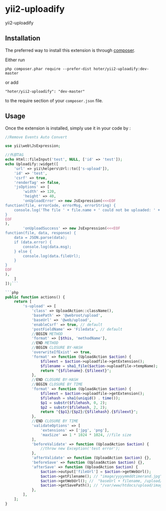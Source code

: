 yii2-uploadify
==============
yii2-uploadify

Installation
------------

The preferred way to install this extension is through [composer](http://getcomposer.org/download/).

Either run

```
php composer.phar require --prefer-dist hoter/yii2-uploadify:dev-master
```

or add

```
"hoter/yii2-uploadify": "dev-master"
```

to the require section of your `composer.json` file.


Usage
-----

Once the extension is installed, simply use it in your code by  :

```php
//Remove Events Auto Convert

use yii\web\JsExpression;

//外部TAG
echo Html::fileInput('test', NULL, ['id' => 'test']);
echo Uploadify::widget([
    'url' => yii\helpers\Url::to(['s-upload']),
    'id' => 'test',
    'csrf' => true,
    'renderTag' => false,
    'jsOptions' => [
        'width' => 120,
        'height' => 40,
        'onUploadError' => new JsExpression(<<<EOF
function(file, errorCode, errorMsg, errorString) {
    console.log('The file ' + file.name + ' could not be uploaded: ' + errorString + errorCode + errorMsg);
}
EOF
),
        'onUploadSuccess' => new JsExpression(<<<EOF
function(file, data, response) {
    data = JSON.parse(data);
    if (data.error) {
        console.log(data.msg);
    } else {
        console.log(data.fileUrl);
    }
}
EOF
),
    ]
]);```

```php
public function actions() {
    return [
        's-upload' => [
            'class' => UploadAction::className(),
            'basePath' => '@webroot/upload',
            'baseUrl' => '@web/upload',
            'enableCsrf' => true, // default
            'postFieldName' => 'Filedata', // default
            //BEGIN METHOD
            'format' => [$this, 'methodName'],
            //END METHOD
            //BEGIN CLOSURE BY-HASH
            'overwriteIfExist' => true,
            'format' => function (UploadAction $action) {
                $fileext = $action->uploadfile->getExtension();
                $filename = sha1_file($action->uploadfile->tempName);
                return "{$filename}.{$fileext}";
            },
            //END CLOSURE BY-HASH
            //BEGIN CLOSURE BY TIME
            'format' => function (UploadAction $action) {
                $fileext = $action->uploadfile->getExtension();
                $filehash = sha1(uniqid() . time());
                $p1 = substr($filehash, 0, 2);
                $p2 = substr($filehash, 2, 2);
                return "{$p1}/{$p2}/{$filehash}.{$fileext}";
            },
            //END CLOSURE BY TIME
            'validateOptions' => [
                'extensions' => ['jpg', 'png'],
                'maxSize' => 1 * 1024 * 1024, //file size
            ],
            'beforeValidate' => function (UploadAction $action) {
                //throw new Exception('test error');
            },
            'afterValidate' => function (UploadAction $action) {},
            'beforeSave' => function (UploadAction $action) {},
            'afterSave' => function (UploadAction $action) {
                $action->output['fileUrl'] = $action->getWebUrl();
                $action->getFilename(); // "image/yyyymmddtimerand.jpg"
                $action->getWebUrl(); //  "baseUrl + filename, /upload/image/yyyymmddtimerand.jpg"
                $action->getSavePath(); // "/var/www/htdocs/upload/image/yyyymmddtimerand.jpg"
            },
        ],
    ];
}
```